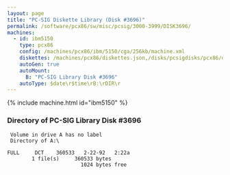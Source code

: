 ```yaml
---
layout: page
title: "PC-SIG Diskette Library (Disk #3696)"
permalink: /software/pcx86/sw/misc/pcsig/3000-3999/DISK3696/
machines:
  - id: ibm5150
    type: pcx86
    config: /machines/pcx86/ibm/5150/cga/256kb/machine.xml
    diskettes: /machines/pcx86/diskettes.json,/disks/pcsigdisks/pcx86/diskettes.json
    autoGen: true
    autoMount:
      B: "PC-SIG Library Disk #3696"
    autoType: $date\r$time\rB:\rDIR\r
---
```


{% include machine.html id="ibm5150" %}

### Directory of PC-SIG Library Disk #3696

     Volume in drive A has no label
     Directory of A:\

    FULL     DCT    360533   2-22-92   2:22a
            1 file(s)     360533 bytes
                            1024 bytes free
